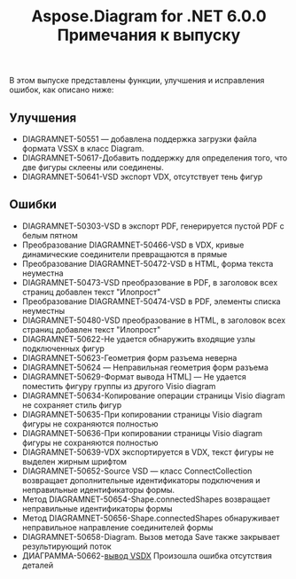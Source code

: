 ﻿---
title: Aspose.Diagram for .NET 6.0.0 Примечания к выпуску
type: docs
weight: 120
url: /ru/net/aspose-diagram-for-net-6-0-0-release-notes/
---
В этом выпуске представлены функции, улучшения и исправления ошибок, как описано ниже:
## **Улучшения**
- DIAGRAMNET-50551 — добавлена поддержка загрузки файла формата VSSX в класс Diagram.
- DIAGRAMNET-50617-Добавить поддержку для определения того, что две фигуры склеены или соединены.
- DIAGRAMNET-50641-VSD экспорт VDX, отсутствует тень фигур
## **Ошибки**
- DIAGRAMNET-50303-VSD в экспорт PDF, генерируется пустой PDF с белым пятном
- Преобразование DIAGRAMNET-50466-VSD в VDX, кривые динамические соединители превращаются в прямые
- Преобразование DIAGRAMNET-50472-VSD в HTML, форма текста неуместна
- DIAGRAMNET-50473-VSD преобразование в PDF, в заголовок всех страниц добавлен текст "Илопрост"
- Преобразование DIAGRAMNET-50474-VSD в PDF, элементы списка неуместны
- DIAGRAMNET-50480-VSD преобразование в HTML, в заголовок всех страниц добавлен текст "Илопрост"
- DIAGRAMNET-50622-Не удается обнаружить входящие узлы подключенных фигур
- DIAGRAMNET-50623-Геометрия форм разъема неверна
- DIAGRAMNET-50624 — Неправильная геометрия форм разъема
- DIAGRAMNET-50629-Формат вывода HTML] — Не удается поместить фигуру группы из другого Visio diagram
- DIAGRAMNET-50634-Копирование операции страницы Visio diagram не сохраняет стиль фигур
- DIAGRAMNET-50635-При копировании страницы Visio diagram фигуры не сохраняются полностью
- DIAGRAMNET-50636-При копировании страницы Visio diagram фигуры не сохраняются полностью
- DIAGRAMNET-50639-VDX экспортируется в VDX, текст фигуры не выделен жирным шрифтом
- DIAGRAMNET-50652-Source VSD — класс ConnectCollection возвращает дополнительные идентификаторы подключения и неправильные идентификаторы формы.
- Метод DIAGRAMNET-50654-Shape.connectedShapes возвращает неправильные идентификаторы формы
- Метод DIAGRAMNET-50656-Shape.connectedShapes обнаруживает неправильное направление соединителей формы
- DIAGRAMNET-50658-Diagram. Вызов метода Save также закрывает результирующий поток
- ДИАГРАММА-50662-[вывод VSDX](https://docs.aspose.com/diagram/net/convert-visio-to-other-files/) Произошла ошибка отсутствия деталей
